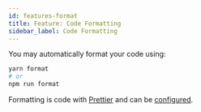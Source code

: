 ```yaml
---
id: features-format
title: Feature: Code Formatting
sidebar_label: Code Formatting
---
```


You may automatically format your code using:

```bash
yarn format
# or
npm run format
```

Formatting is code with [Prettier](https://prettier.io) and can be [configured](configuration-prettier.md).